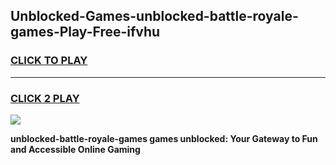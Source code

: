 
## Unblocked-Games-unblocked-battle-royale-games-Play-Free-ifvhu
<h3>
<a href="https://premium76.site?title=unblocked-battle-royale-games&ref=18A1">CLICK TO PLAY</a></h3>
<hr>

<h3>
<a href="https://premium76.site?title=unblocked-battle-royale-games&ref=18A1">CLICK 2 PLAY</a>
  
</h3>

<a href="https://premium76.site?title=unblocked-battle-royale-games&ref=18A1"><img src="https://clearcache.store/games.png"></a>


**unblocked-battle-royale-games games unblocked: Your Gateway to Fun and Accessible Online Gaming**
